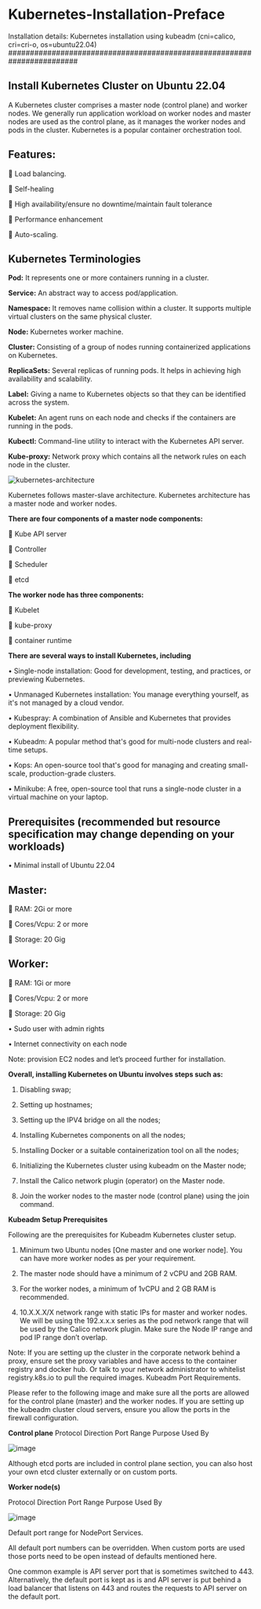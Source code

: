 # Kubernetes-Installation-Preface
Installation details: Kubernetes installation using kubeadm (cni=calico, cri=cri-o, os=ubuntu22.04)
########################################################################

Install Kubernetes Cluster on Ubuntu 22.04
--------------------------------------------
A Kubernetes cluster comprises a master node (control plane) and worker nodes. We generally run application workload on worker nodes and master nodes are used as the control plane, as it manages the worker nodes and pods in the cluster.
Kubernetes is a popular container orchestration tool.

Features:
----------------
	Load balancing.

	Self-healing

	High availability/ensure no downtime/maintain fault tolerance

	Performance enhancement

	Auto-scaling.


Kubernetes Terminologies
----------------------------
**Pod:** It represents one or more containers running in a cluster.

**Service:** An abstract way to access pod/application.

**Namespace:** It removes name collision within a cluster. It supports multiple virtual clusters on the same physical cluster.

**Node:** Kubernetes worker machine.

**Cluster:** Consisting of a group of nodes running containerized applications on Kubernetes.

**ReplicaSets:** Several replicas of running pods. It helps in achieving high availability and scalability.

**Label:** Giving a name to Kubernetes objects so that they can be identified across the system.

**Kubelet:** An agent runs on each node and checks if the containers are running in the pods.

**Kubectl:** Command-line utility to interact with the Kubernetes API server.

**Kube-proxy:** Network proxy which contains all the network rules on each node in the cluster.

![kubernetes-architecture](https://github.com/aicloudpost/kubernetes-installation/assets/166476986/75f72074-1fa8-4610-b0fe-4ee92b212258)


Kubernetes follows master-slave architecture. Kubernetes architecture has a master node and worker nodes. 

**There are four components of a master node components:**

	Kube API server

	Controller

	Scheduler

	etcd

**The worker node has three components:**

	Kubelet

	kube-proxy

	container runtime

**There are several ways to install Kubernetes, including**

•	Single-node installation: Good for development, testing, and practices, or previewing Kubernetes.

•	Unmanaged Kubernetes installation: You manage everything yourself, as it's not managed by a cloud vendor.

•	Kubespray: A combination of Ansible and Kubernetes that provides deployment flexibility.

•	Kubeadm: A popular method that's good for multi-node clusters and real-time setups.

•	Kops: An open-source tool that's good for managing and creating small-scale, production-grade clusters.

•	Minikube: A free, open-source tool that runs a single-node cluster in a virtual machine on your laptop.

**Prerequisites (recommended but resource specification may change depending on your workloads)**
-------------------------------------------------------------------------------------------
•	Minimal install of Ubuntu 22.04

**Master:**
-----------
  	RAM: 2Gi or more

  	Cores/Vcpu: 2 or more

  	Storage: 20 Gig

**Worker:**
-----------
  	RAM: 1Gi or more

  	Cores/Vcpu: 2 or more

  	Storage: 20 Gig

•	Sudo user with admin rights

•	Internet connectivity on each node

Note: provision EC2 nodes and let’s proceed further for installation.


**Overall, installing Kubernetes on Ubuntu involves steps such as:**

1)	Disabling swap;
   
3)	Setting up hostnames;
   
5)	Setting up the IPV4 bridge on all the nodes;
   
7)	Installing Kubernetes components on all the nodes;
   
9)	Installing Docker or a suitable containerization tool on all the nodes;
    
11)	Initializing the Kubernetes cluster using kubeadm on the Master node;
    
13)	Install the Calico network plugin (operator) on the Master node.
    
15)	Join the worker nodes to the master node (control plane) using the join command.
    

**Kubeadm Setup Prerequisites**

Following are the prerequisites for Kubeadm Kubernetes cluster setup.

1)	Minimum two Ubuntu nodes [One master and one worker node]. You can have more worker nodes as per your requirement.
   
3)	The master node should have a minimum of 2 vCPU and 2GB RAM.
   
5)	For the worker nodes, a minimum of 1vCPU and 2 GB RAM is recommended.
   
7)	10.X.X.X/X network range with static IPs for master and worker nodes. We will be using the 192.x.x.x series as the pod network range that will be used by the Calico network plugin. Make sure the Node IP range and pod IP range don’t overlap.
   
Note: If you are setting up the cluster in the corporate network behind a proxy, ensure set the proxy variables and have access to the container registry and docker hub. Or talk to your network administrator to whitelist registry.k8s.io to pull the required images.
Kubeadm Port Requirements.

Please refer to the following image and make sure all the ports are allowed for the control plane (master) and the worker nodes. If you are setting up the kubeadm cluster cloud servers, ensure you allow the ports in the firewall configuration.

**Control plane**
Protocol	Direction	Port Range	Purpose	Used By

![image](https://github.com/aicloudpost/kubernetes-installation/assets/166476986/a8e18820-32df-4d4e-aecb-d8ef2d1da07b)


Although etcd ports are included in control plane section, you can also host your own etcd cluster externally or on custom ports.

**Worker node(s)**

Protocol	Direction	Port Range	Purpose	Used By

![image](https://github.com/aicloudpost/kubernetes-installation/assets/166476986/c6c8e19b-042c-447d-b9a8-cce41bda63bd)

Default port range for NodePort Services.

All default port numbers can be overridden. When custom ports are used those ports need to be open instead of defaults mentioned here.

One common example is API server port that is sometimes switched to 443. Alternatively, the default port is kept as is and API server is put behind a load balancer that listens on 443 and routes the requests to API server on the default port.


